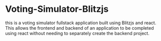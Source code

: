 # Voting-Simulator-Blitzjs
this is a voting simulator fullstack application built using Blitzjs and react. This allows the frontend and backend of an application to be completed using react without needing to separately create the backend project.
